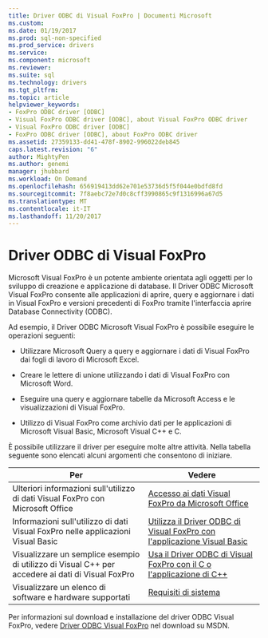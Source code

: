 ```yaml
---
title: Driver ODBC di Visual FoxPro | Documenti Microsoft
ms.custom: 
ms.date: 01/19/2017
ms.prod: sql-non-specified
ms.prod_service: drivers
ms.service: 
ms.component: microsoft
ms.reviewer: 
ms.suite: sql
ms.technology: drivers
ms.tgt_pltfrm: 
ms.topic: article
helpviewer_keywords:
- FoxPro ODBC driver [ODBC]
- Visual FoxPro ODBC driver [ODBC], about Visual FoxPro ODBC driver
- Visual FoxPro ODBC driver [ODBC]
- FoxPro ODBC driver [ODBC], about FoxPro ODBC driver
ms.assetid: 27359133-dd41-478f-8902-996022deb845
caps.latest.revision: "6"
author: MightyPen
ms.author: genemi
manager: jhubbard
ms.workload: On Demand
ms.openlocfilehash: 656919413dd62e701e53736d5f5f044e0bdfd8fd
ms.sourcegitcommit: 7f8aebc72e7d0c8cff3990865c9f1316996a67d5
ms.translationtype: MT
ms.contentlocale: it-IT
ms.lasthandoff: 11/20/2017
---
```

# <a name="visual-foxpro-odbc-driver"></a>Driver ODBC di Visual FoxPro
Microsoft Visual FoxPro è un potente ambiente orientata agli oggetti per lo sviluppo di creazione e applicazione di database. Il Driver ODBC Microsoft Visual FoxPro consente alle applicazioni di aprire, query e aggiornare i dati in Visual FoxPro e versioni precedenti di FoxPro tramite l'interfaccia aprire Database Connectivity (ODBC).  
  
 Ad esempio, il Driver ODBC Microsoft Visual FoxPro è possibile eseguire le operazioni seguenti:  
  
-   Utilizzare Microsoft Query a query e aggiornare i dati di Visual FoxPro dai fogli di lavoro di Microsoft Excel.  
  
-   Creare le lettere di unione utilizzando i dati di Visual FoxPro con Microsoft Word.  
  
-   Eseguire una query e aggiornare tabelle da Microsoft Access e le visualizzazioni di Visual FoxPro.  
  
-   Utilizzo di Visual FoxPro come archivio dati per le applicazioni di Microsoft Visual Basic, Microsoft Visual C++ e C.  
  
 È possibile utilizzare il driver per eseguire molte altre attività. Nella tabella seguente sono elencati alcuni argomenti che consentono di iniziare.  
  
|Per|Vedere|  
|--------|---------|  
|Ulteriori informazioni sull'utilizzo di dati Visual FoxPro con Microsoft Office|[Accesso ai dati Visual FoxPro da Microsoft Office](../../odbc/microsoft/accessing-visual-foxpro-data-from-microsoft-office.md)|  
|Informazioni sull'utilizzo di dati Visual FoxPro nelle applicazioni Visual Basic|[Utilizza il Driver ODBC di Visual FoxPro con l'applicazione Visual Basic](../../odbc/microsoft/using-the-vfp-foxpro-odbc-driver-with-your-visual-basic-application.md)|  
|Visualizzare un semplice esempio di utilizzo di Visual C++ per accedere ai dati di Visual FoxPro|[Usa il Driver ODBC di Visual FoxPro con il C o l'applicazione di C++](../../odbc/microsoft/using-the-visual-foxpro-odbc-driver-with-your-c-or-visual-c-application.md)|  
|Visualizzare un elenco di software e hardware supportati|[Requisiti di sistema](../../odbc/microsoft/system-requirements-visual-foxpro-odbc-driver.md)|  
  
 Per informazioni sul download e installazione del driver ODBC Visual FoxPro, vedere [Driver ODBC Visual FoxPro](http://go.microsoft.com/fwlink/?LinkId=121318) nel download su MSDN.
